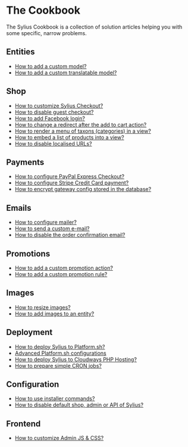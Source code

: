# The Cookbook
The Sylius Cookbook is a collection of solution articles helping you with some specific, narrow problems.

## Entities
- [How to add a custom model?](entities/custom-model.html)
- [How to add a custom translatable model?](entities/custom-translatable-model.html)

<!--
## Api
How to use Sylius API?
-->

## Shop
- [How to customize Sylius Checkout?](shop/checkout.html)
- [How to disable guest checkout?](shop/disabling-guest-checkout.html)
- [How to add Facebook login?](shop/facebook-login.html)
- [How to change a redirect after the add to cart action?](shop/custom-redirect-after-cart-add-action.html)
- [How to render a menu of taxons (categories) in a view?](shop/taxons-menu.html)
- [How to embed a list of products into a view?](shop/embedding-products.html)
- [How to disable localised URLs?](shop/disabling-localised-urls.html)

## Payments
- [How to configure PayPal Express Checkout?](payments/paypal.html)
- [How to configure Stripe Credit Card payment?](payments/stripe.html)
- [How to encrypt gateway config stored in the database?](payments/encrypting-gateway-config.html)

## Emails
- [How to configure mailer?](emails/mailer.html)
- [How to send a custom e-mail?](emails/custom-email.html)
- [How to disable the order confirmation email?](emails/disabling-order-confirmation-email.html)

## Promotions
- [How to add a custom promotion action?](promotions/custom-promotion-action.html)
- [How to add a custom promotion rule?](promotions/custom-promotion-rule.html)

## Images
- [How to resize images?](images/images.html)
- [How to add images to an entity?](images/images-on-entity.html)

## Deployment
- [How to deploy Sylius to Platform.sh?](deployment/platform-sh.html)
- [Advanced Platform.sh configurations](deployment/platform-sh-advanced.html)
- [How to deploy Sylius to Cloudways PHP Hosting?](deployment/cloudways.html)
- [How to prepare simple CRON jobs?](deployment/cron-jobs.html)

## Configuration
- [How to use installer commands?](configuration/installation-commands.html)
- [How to disable default shop, admin or API of Sylius?](configuration/disabling-shop-admin-api.html)

## Frontend
- [How to customize Admin JS & CSS?](frontend/admin-js-and-css.html)